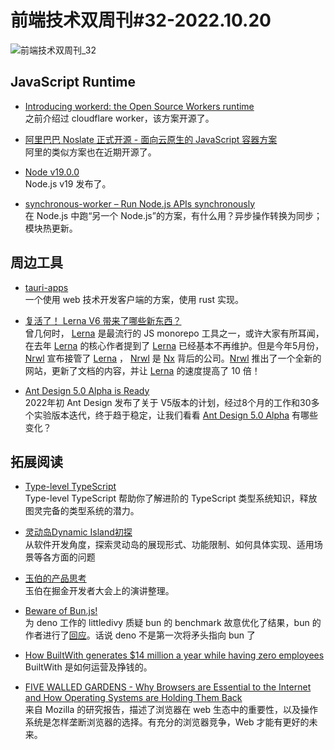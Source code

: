 # 前端技术双周刊#32-2022.10.20

![前端技术双周刊_32](https://user-images.githubusercontent.com/9262426/196895185-2f9dd968-9b39-4771-80dd-5be701ca85d0.png)

## JavaScript Runtime
- [Introducing workerd: the Open Source Workers runtime](https://blog.cloudflare.com/workerd-open-source-workers-runtime/)
<br>之前介绍过 cloudflare worker，该方案开源了。

- [阿里巴巴 Noslate 正式开源 - 面向云原生的 JavaScript 容器方案](https://mp.weixin.qq.com/s/ClhfQYiBJ_jI-0meny7jRg)
<br>阿里的类似方案也在近期开源了。

- [Node v19.0.0](https://nodejs.org/en/blog/release/v19.0.0/)
<br>Node.js v19 发布了。

- [synchronous-worker – Run Node.js APIs synchronously](https://github.com/mcollina/worker)
<br>在 Node.js 中跑“另一个 Node.js”的方案，有什么用？异步操作转换为同步；模块热更新。

## 周边工具

- [tauri-apps](https://github.com/tauri-apps/tauri)
<br>一个使用 web 技术开发客户端的方案，使用 rust 实现。

- [复活了！ Lerna V6 带来了哪些新东西？](https://mp.weixin.qq.com/s/6peafvVjmcF65PFSggSLYQ)
<br>曾几何时， [Lerna](https://lerna.js.org/) 是最流行的 JS monorepo 工具之一，或许大家有所耳闻，在去年 [Lerna](https://lerna.js.org/) 的核心作者提到了 [Lerna](https://lerna.js.org/) 已经基本不再维护。但是今年5月份，[Nrwl](https://nrwl.io/) 宣布接管了 [Lerna](https://lerna.js.org/) ， [Nrwl](https://nrwl.io/) 是 [Nx](https://github.com/nrwl/nx) 背后的公司。[Nrwl](https://nrwl.io/) 推出了一个全新的网站，更新了文档的内容，并让 [Lerna](https://lerna.js.org/) 的速度提高了 10 倍！

- [Ant Design 5.0 Alpha is Ready](https://medium.com/@1075746765/designant-design-5-0-alpha-is-ready-8409bb5f9b8f)
<br>2022年初 Ant Design 发布了关于 V5版本的计划，经过8个月的工作和30多个实验版本迭代，终于趋于稳定，让我们看看 [Ant Design 5.0 Alpha](https://next.ant.design/docs/react/migration-v5-cn) 有哪些变化？

## 拓展阅读
- [Type-level TypeScript](https://type-level-typescript.com/)
<br>Type-level TypeScript 帮助你了解进阶的 TypeScript 类型系统知识，释放图灵完备的类型系统的潜力。

- [灵动岛Dynamic Island初探](https://mp.weixin.qq.com/s/gI2vgx9cXiIAND08OgZNzQ)
<br>从软件开发角度，探索灵动岛的展现形式、功能限制、如何具体实现、适用场景等各方面的问题

- [玉伯的产品思考](https://mp.weixin.qq.com/s/d0N1BFtVn0uWVqj-lf0FOA)
<br>玉伯在掘金开发者大会上的演讲整理。

- [Beware of Bun.js!](https://gist.github.com/littledivy/b9351c3ccf8ab99f7e14461db37044dc)
<br>为 deno 工作的 littledivy 质疑 bun 的 benchmark 故意优化了结果，bun 的作者进行了[回应](https://news.ycombinator.com/item?id=33199911)。话说 deno 不是第一次将矛头指向 bun 了

- [How BuiltWith generates $14 million a year while having zero employees](https://5to9.beehiiv.com/p/builtwith-generates-14-million-year-zero-employees)
<br>BuiltWith 是如何运营及挣钱的。

- [FIVE WALLED GARDENS - Why Browsers are Essential to the Internet and How Operating Systems are Holding Them Back](https://research.mozilla.org/files/2022/09/Mozilla_Five-Walled-Gardens.pdf)
<br>来自 Mozilla 的研究报告，描述了浏览器在 web 生态中的重要性，以及操作系统是怎样垄断浏览器的选择。有充分的浏览器竞争，Web 才能有更好的未来。

